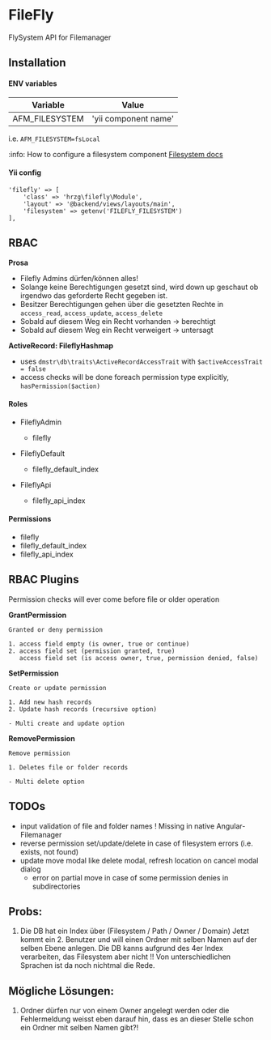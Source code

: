 FileFly
=======
FlySystem API for Filemanager

Installation
------------

#### ENV variables

Variable | Value
------------- | -------------
AFM_FILESYSTEM | 'yii component name'

i.e. `AFM_FILESYSTEM=fsLocal`

:info: How to configure a filesystem component [Filesystem docs](https://github.com/creocoder/yii2-flysystem/blob/master/README.md)

#### Yii config

```
'filefly' => [
    'class' => 'hrzg\filefly\Module',
    'layout' => '@backend/views/layouts/main',
    'filesystem' => getenv('FILEFLY_FILESYSTEM')
],
```

## RBAC

**Prosa**
- Filefly Admins dürfen/können alles!
- Solange keine Berechtigungen gesetzt sind, wird down up geschaut ob irgendwo das geforderte Recht gegeben ist.
- Besitzer Berechtigungen gehen über die gesetzten Rechte in `access_read`, `access_update`, `access_delete`
- Sobald auf diesem Weg ein Recht vorhanden -> berechtigt
- Sobald auf diesem Weg ein Recht verweigert -> untersagt

**ActiveRecord: FileflyHashmap**
- uses `dmstr\db\traits\ActiveRecordAccessTrait` with `$activeAccessTrait = false`
- access checks will be done foreach permission type explicitly, `hasPermission($action)`

#### Roles

- FileflyAdmin
	- filefly
	
- FileflyDefault
	- filefly_default_index
	
- FileflyApi
	- filefly_api_index
	
#### Permissions

- filefly
- filefly_default_index
- filefly_api_index

## RBAC Plugins

Permission checks will ever come before file or older operation

**GrantPermission**
```
Granted or deny permission 

1. access field empty (is owner, true or continue)
2. access field set (permission granted, true)
   access field set (is access owner, true, permission denied, false)
```

**SetPermission**
```
Create or update permission

1. Add new hash records
2. Update hash records (recursive option)

- Multi create and update option
```

**RemovePermission**
```
Remove permission

1. Deletes file or folder records

- Multi delete option
```

## TODOs

- input validation of file and folder names ! Missing in native Angular-Filemanager
- reverse permission set/update/delete in case of filesystem errors (i.e. exists, not found)
- update move modal like delete modal, refresh location on cancel modal dialog
	- error on partial move in case of some permission denies in subdirectories

Probs:
------
1. Die DB hat ein Index über (Filesystem / Path / Owner / Domain)
Jetzt kommt ein 2. Benutzer und will einen Ordner mit selben Namen auf der selben Ebene anlegen.
Die DB kanns aufgrund des 4er Index verarbeiten, das Filesystem aber nicht !! 
Von unterschiedlichen Sprachen ist da noch nichtmal die Rede.

Mögliche Lösungen:
---
1. Ordner dürfen nur von einem Owner angelegt werden oder die Fehlermeldung weisst eben darauf hin,
dass es an dieser Stelle schon ein Ordner mit selben Namen gibt?!